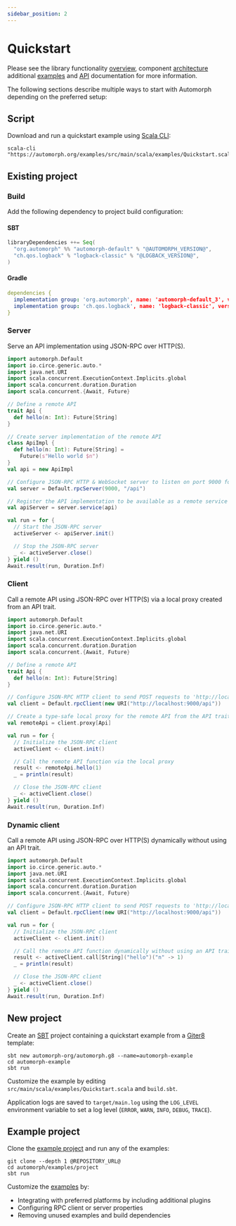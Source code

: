 ```yaml
---
sidebar_position: 2
---
```


# Quickstart

Please see the library functionality [overview](https://automorph.org/docs/Overview), component [architecture](https://automorph.org/docs/Architecture) additional [examples](https://automorph.org/docs/Examples) and [API](https://automorph.org/api/automorph.html) documentation for more information.

The following sections describe multiple ways to start with Automorph depending on the preferred setup:



## Script

Download and run a quickstart example using [Scala CLI](https://scala-cli.virtuslab.org):

```shell
scala-cli "https://automorph.org/examples/src/main/scala/examples/Quickstart.scala"
```


## Existing project

### Build

Add the following dependency to project build configuration:

#### SBT

```scala
libraryDependencies ++= Seq(
  "org.automorph" %% "automorph-default" % "@AUTOMORPH_VERSION@",
  "ch.qos.logback" % "logback-classic" % "@LOGBACK_VERSION@",
)
```

#### Gradle

```yaml
dependencies {
  implementation group: 'org.automorph', name: 'automorph-default_3', version: '@AUTOMORPH_VERSION@'
  implementation group: 'ch.qos.logback', name: 'logback-classic', version: '@LOGBACK_VERSION@'
}
```

### Server

Serve an API implementation using JSON-RPC over HTTP(S).

```scala
import automorph.Default
import io.circe.generic.auto.*
import java.net.URI
import scala.concurrent.ExecutionContext.Implicits.global
import scala.concurrent.duration.Duration
import scala.concurrent.{Await, Future}

// Define a remote API
trait Api {
  def hello(n: Int): Future[String]
}

// Create server implementation of the remote API
class ApiImpl {
  def hello(n: Int): Future[String] =
    Future(s"Hello world $n")
}
val api = new ApiImpl

// Configure JSON-RPC HTTP & WebSocket server to listen on port 9000 for requests to '/api'
val server = Default.rpcServer(9000, "/api")

// Register the API implementation to be available as a remote service
val apiServer = server.service(api)

val run = for {
  // Start the JSON-RPC server
  activeServer <- apiServer.init()

  // Stop the JSON-RPC server
  _ <- activeServer.close()
} yield ()
Await.result(run, Duration.Inf)
```

### Client

Call a remote API using JSON-RPC over HTTP(S) via a local proxy created from an API trait.

```scala
import automorph.Default
import io.circe.generic.auto.*
import java.net.URI
import scala.concurrent.ExecutionContext.Implicits.global
import scala.concurrent.duration.Duration
import scala.concurrent.{Await, Future}

// Define a remote API
trait Api {
  def hello(n: Int): Future[String]
}

// Configure JSON-RPC HTTP client to send POST requests to 'http://localhost:9000/api'
val client = Default.rpcClient(new URI("http://localhost:9000/api"))

// Create a type-safe local proxy for the remote API from the API trait
val remoteApi = client.proxy[Api]

val run = for {
  // Initialize the JSON-RPC client
  activeClient <- client.init()

  // Call the remote API function via the local proxy
  result <- remoteApi.hello(1)
  _ = println(result)

  // Close the JSON-RPC client
  _ <- activeClient.close()
} yield ()
Await.result(run, Duration.Inf)
```

### Dynamic client

Call a remote API using JSON-RPC over HTTP(S) dynamically without using an API trait.

```scala
import automorph.Default
import io.circe.generic.auto.*
import java.net.URI
import scala.concurrent.ExecutionContext.Implicits.global
import scala.concurrent.duration.Duration
import scala.concurrent.{Await, Future}

// Configure JSON-RPC HTTP client to send POST requests to 'http://localhost:9000/api'
val client = Default.rpcClient(new URI("http://localhost:9000/api"))

val run = for {
  // Initialize the JSON-RPC client
  activeClient <- client.init()

  // Call the remote API function dynamically without using an API trait
  result <- activeClient.call[String]("hello")("n" -> 1)
  _ = println(result)

  // Close the JSON-RPC client
  _ <- activeClient.close()
} yield ()
Await.result(run, Duration.Inf)
```


## New project

Create an [SBT](https://www.scala-sbt.org/) project containing a quickstart example from a
[Giter8](http://www.foundweekends.org/giter8/) template:

```shell
sbt new automorph-org/automorph.g8 --name=automorph-example
cd automorph-example
sbt run
```

Customize the example by editing `src/main/scala/examples/Quickstart.scala` and `build.sbt`.

Application logs are saved to `target/main.log` using the `LOG_LEVEL` environment variable to set a log level (`ERROR`, `WARN`, `INFO`, `DEBUG`, `TRACE`).


## Example project

Clone the [example project](@REPOSITORY_URL@/tree/main/examples/project) and run any of the examples:

```shell
git clone --depth 1 @REPOSITORY_URL@
cd automorph/examples/project
sbt run
```

Customize the [examples](@REPOSITORY_URL@/blob/main/examples/project/src/main/scala/examples) by:
- Integrating with preferred platforms by including additional plugins
- Configuring RPC client or server properties
- Removing unused examples and build dependencies
